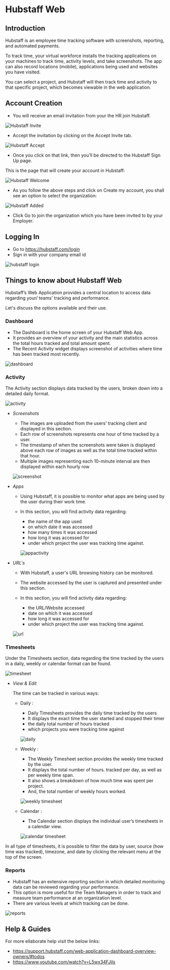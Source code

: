 # **Hubstaff Web**

## **Introduction**

Hubstaff is an employee time tracking software with screenshots, reporting, and automated payments.

To track time, your virtual workforce installs the tracking applications on your machines to track time, activity levels, and take screenshots. The app can also record locations (mobile), applications being used and websites you have visited.

 You can select a project, and Hubstaff will then track time and activity to that specific project, which becomes viewable in the web application.

## **Account Creation**

*   You will receive an email invitation from your the HR join Hubstaff.

![Hubstaff Invite](../images/Initial-images/Hubstaff-Web/Hubstaffinvite.jpg)

*   Accept the invitation by clicking on the Accept Invite tab.

![Hubstaff Accept](../images/Initial-images/Hubstaff-Web/HubstaffAccept.jpg)

*   Once you click on that link, then you’ll be directed to the Hubstaff Sign Up page.

This is the page that will create your account in Hubstaff:

![Hubstaff Welcome](../images/Initial-images/Hubstaff-Web/HubstaffWelcome.jpg)

*   As you follow the above steps and click on Create my account, you shall see an option to select the organization:

![Hubstaff Added](../images/Initial-images/Hubstaff-Web/Hubstaffadded.jpg)


*   Click Go to join the organization which you have been invited to by your Employer.

## **Logging In**

* Go to https://hubstaff.com/login
* Sign in with your company email id

![hubstaff login](../images/Initial-images/Hubstaff-Web/hubstafflogin.jpg)


## **Things to know about Hubstaff Web**

Hubstaff’s Web Application provides a central location to access data regarding your/ teams’ tracking and performance.

Let's discuss the options available and their use.

###   **Dashboard**

  * The Dashboard is the home screen of your Hubstaff Web App. 
  *   It provides an overview of your activity and the main statistics across the total hours tracked and total amount spent.
  *   The Recent Activity widget displays screenshot of activities where time has been tracked most recently.

![dashboard](../images/Initial-images/Hubstaff-Web/dashboard.jpg)

###   **Activity**

The Activity section displays data tracked by the users, broken down into a detailed daily format.

![activity](../images/Initial-images/Hubstaff-Web/activity.jpg)


*   *Screenshots*

    * The images are uploaded from the users’ tracking client and displayed in this section.
    *   Each row of screenshots represents one hour of time tracked by a user. 
    *  The timestamp of when the screenshots were taken is displayed above each row of images as well as the total time tracked within that hour.
    *  Multiple images representing each 10-minute interval are then displayed within each hourly row

    ![screenshot](../images/Initial-images/Hubstaff-Web/hubstaffscreenshot.jpg)

*  *Apps*

    *   Using Hubstaff, it is possible to monitor what apps are being used by the user during their work time.
    *   In this section, you will find activity data regarding: 
        *   the name of the app used
        *   on which date it was accessed
        *   how many times it was accessed
        *   how long it was accessed for 
        *   under which project the user was tracking time against.

        ![appactivity](../images/Initial-images/Hubstaff-Web/hubstaffappactivity.jpg)

*   *URL's*

    *   With Hubstaff, a user's URL browsing history can be monitored.
    *   The website accessed by the user is captured and presented under this section.
    *   In this section, you will find activity data regarding:

        *   the URL/Website accessed
        *   date on which it was accessed
        *   how long it was accessed for
        *   under which project the user was tracking time against.

    ![url](../images/Initial-images/Hubstaff-Web/hubstaffurl.jpg)


###   **Timesheets**     

Under the Timesheets section, data regarding the time tracked by the users in a daily, weekly or calendar format can be found. 

![timesheet](../images/Initial-images/Hubstaff-Web/timesheet.jpg)

*   *View & Edit*

    The time can be tracked in various ways:

    *   Daily : 

        *   Daily Timesheets provides the daily time tracked by the users
        *   It displays the exact time the user started and stopped their timer
        *   the daily total number of hours tracked 
        *   which projects you were tracking time against
  
        ![daily](../images/Initial-images/Hubstaff-Web/dailytimesheet.jpg)

    *   Weekly :

        *   The Weekly Timesheet section provides the weekly time tracked by the user.
        *   It displays the total number of hours. tracked per day, as well as per weekly time span.
        *   It also shows a breakdown of how much time was spent per project.
        *   And, the total number of weekly hours worked.

        ![weekly timesheet](../images/Initial-images/Hubstaff-Web/weeklytimesheet.jpg)

    *   Calendar :

        *   The Calendar section displays the individual user’s timesheets in a calendar view.
  
        ![calendar timesheet](../images/Initial-images/Hubstaff-Web/calendartimesheet.jpg)

In all type of timesheets, it is possible to filter the data by user, source (how time was tracked), timezone, and date by clicking the relevant menu at the top of the screen.


###   **Reports**   

*   Hubstaff has an extensive reporting section in which detailed monitoring data can be reviewed regarding your performance.
*   This option is more useful for the Team Managers in order to track and measure team performance at an organization level.
*   There are various levels at which tracking can be done.

![reports](../images/Initial-images/Hubstaff-Web/reports.jpg)


## **Help & Guides**

For more ellaborate help visit the below links:

*   https://support.hubstaff.com/web-application-dashboard-overview-owners/#todos
*   https://www.youtube.com/watch?v=L5wx34FJjls
  
